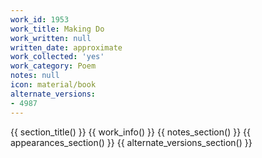 ```yaml
---
work_id: 1953
work_title: Making Do
work_written: null
written_date: approximate
work_collected: 'yes'
work_category: Poem
notes: null
icon: material/book
alternate_versions:
- 4987
---
```


{{ section_title() }}
{{ work_info() }}
{{ notes_section() }}
{{ appearances_section() }}
{{ alternate_versions_section() }}